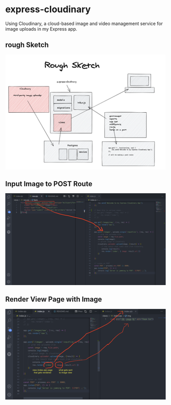 # express-cloudinary
Using Cloudinary, a cloud-based image and video management service for image uploads in my Express app.

## rough Sketch

![image-1](./assets/rough_sketch.png)

## Input Image to POST Route

![image-2](./assets/input_image_to_post.png)

## Render View Page with Image

![image-3](./assets/image_to_view.png)